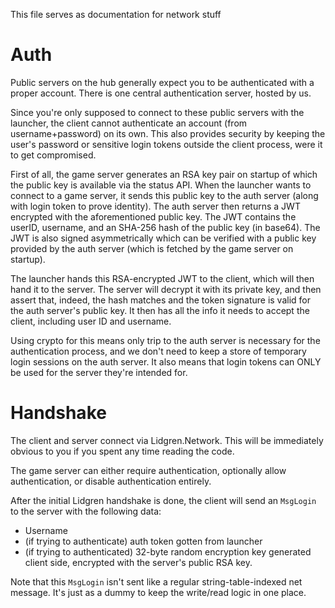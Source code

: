 This file serves as documentation for network stuff

# Auth

Public servers on the hub generally expect you to be authenticated with a proper account. There is one central authentication server, hosted by us.

Since you're only supposed to connect to these public servers with the launcher, the client cannot authenticate an account (from username+password) on its own. This also provides security by keeping the user's password or sensitive login tokens outside the client process, were it to get compromised.

First of all, the game server generates an RSA key pair on startup of which the public key is available via the status API. When the launcher wants to connect to a game server, it sends this public key to the auth server (along with login token to prove identity). The auth server then returns a JWT encrypted with the aforementioned public key. The JWT contains the userID, username, and an SHA-256 hash of the public key (in base64). The JWT is also signed asymmetrically which can be verified with a public key provided by the auth server (which is fetched by the game server on startup).

The launcher hands this RSA-encrypted JWT to the client, which will then hand it to the server. The server will decrypt it with its private key, and then assert that, indeed, the hash matches and the token signature is valid for the auth server's public key. It then has all the info it needs to accept the client, including user ID and username.

Using crypto for this means only trip to the auth server is necessary for the authentication process, and we don't need to keep a store of temporary login sessions on the auth server. It also means that login tokens can ONLY be used for the server they're intended for.

# Handshake

The client and server connect via Lidgren.Network.
This will be immediately obvious to you if you spent any time reading the code.

The game server can either require authentication, optionally allow authentication, or disable authentication entirely.

After the initial Lidgren handshake is done, the client will send an `MsgLogin` to the server with the following data:

* Username
* (if trying to authenticate) auth token gotten from launcher
* (if trying to authenticated) 32-byte random encryption key generated client side, encrypted with the server's public RSA key.

Note that this `MsgLogin` isn't sent like a regular string-table-indexed net message. It's just as a dummy to keep the write/read logic in one place.




